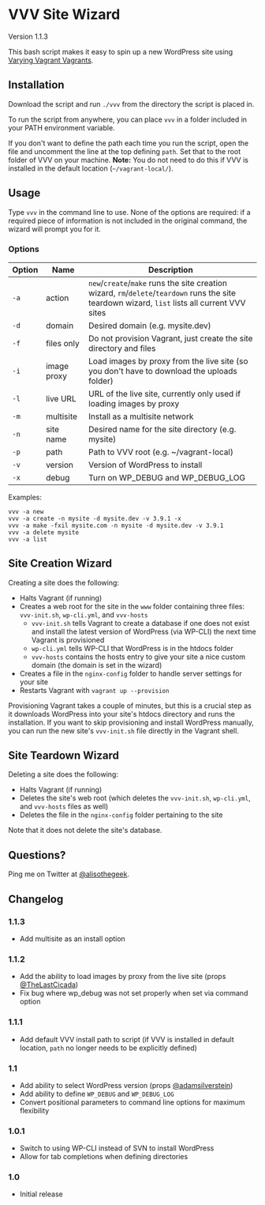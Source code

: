 # VVV Site Wizard

Version 1.1.3

This bash script makes it easy to spin up a new WordPress site using [Varying Vagrant Vagrants](https://github.com/Varying-Vagrant-Vagrants/VVV).

## Installation

Download the script and run `./vvv` from the directory the script is placed in.

To run the script from anywhere, you can place `vvv` in a folder included in your PATH environment variable.

If you don't want to define the path each time you run the script, open the file and uncomment the line at the top defining `path`. Set that to the root folder of VVV on your machine. **Note:** You do not need to do this if VVV is installed in the default location (`~/vagrant-local/`).

## Usage

Type `vvv` in the command line to use. None of the options are required: if a required piece of information is not included in the original command, the wizard will prompt you for it.

### Options

|Option|Name       |Description|
|------|-----------|-----------|
|`-a`  |action     |`new`/`create`/`make` runs the site creation wizard, `rm`/`delete`/`teardown` runs the site teardown wizard, `list` lists all current VVV sites|
|`-d`  |domain     |Desired domain (e.g. mysite.dev)|
|`-f`  |files only |Do not provision Vagrant, just create the site directory and files|
|`-i`  |image proxy|Load images by proxy from the live site (so you don't have to download the uploads folder)|
|`-l`  |live URL   |URL of the live site, currently only used if loading images by proxy|
|`-m`  |multisite  |Install as a multisite network|
|`-n`  |site name  |Desired name for the site directory (e.g. mysite)|
|`-p`  |path       |Path to VVV root (e.g. ~/vagrant-local)|
|`-v`  |version    |Version of WordPress to install|
|`-x`  |debug      |Turn on WP_DEBUG and WP_DEBUG_LOG|

Examples:

```
vvv -a new
vvv -a create -n mysite -d mysite.dev -v 3.9.1 -x
vvv -a make -fxil mysite.com -n mysite -d mysite.dev -v 3.9.1
vvv -a delete mysite
vvv -a list
```

## Site Creation Wizard

Creating a site does the following:

* Halts Vagrant (if running)
* Creates a web root for the site in the `www` folder containing three files: `vvv-init.sh`, `wp-cli.yml`, and `vvv-hosts`
	* `vvv-init.sh` tells Vagrant to create a database if one does not exist and install the latest version of WordPress (via WP-CLI) the next time Vagrant is provisioned
	* `wp-cli.yml` tells WP-CLI that WordPress is in the htdocs folder
	* `vvv-hosts` contains the hosts entry to give your site a nice custom domain (the domain is set in the wizard)
* Creates a file in the `nginx-config` folder to handle server settings for your site
* Restarts Vagrant with `vagrant up --provision`

Provisioning Vagrant takes a couple of minutes, but this is a crucial step as it downloads WordPress into your site's htdocs directory and runs the installation. If you want to skip provisioning and install WordPress manually, you can run the new site's `vvv-init.sh` file directly in the Vagrant shell.

## Site Teardown Wizard

Deleting a site does the following:

* Halts Vagrant (if running)
* Deletes the site's web root (which deletes the `vvv-init.sh`, `wp-cli.yml`, and `vvv-hosts` files as well)
* Deletes the file in the `nginx-config` folder pertaining to the site

Note that it does not delete the site's database.

## Questions?

Ping me on Twitter at [@alisothegeek](http://twitter.com/alisothegeek).

## Changelog

### 1.1.3

* Add multisite as an install option

### 1.1.2

* Add the ability to load images by proxy from the live site (props [@TheLastCicada](https://gist.github.com/TheLastCicada/ee6775c5f269f5f5389f))
* Fix bug where wp_debug was not set properly when set via command option

### 1.1.1

* Add default VVV install path to script (if VVV is installed in default location, `path` no longer needs to be explicitly defined)

### 1.1

* Add ability to select WordPress version (props [@adamsilverstein](https://github.com/aliso/vvv-site-wizard/pull/10))
* Add ability to define `WP_DEBUG` and `WP_DEBUG_LOG`
* Convert positional parameters to command line options for maximum flexibility

### 1.0.1

* Switch to using WP-CLI instead of SVN to install WordPress
* Allow for tab completions when defining directories

### 1.0

* Initial release
